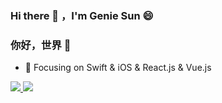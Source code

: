 ### Hi there 👋 ，I'm Genie Sun 😄

<!--
**Gensun/Gensun** is a ✨ _special_ ✨ repository because its `README.md` (this file) appears on your GitHub profile.

Here are some ideas to get you started:

- 🔭 I’m currently working on ...
- 🌱 I’m currently learning ...
- 👯 I’m looking to collaborate on ...
- 🤔 I’m looking for help with ...
- 💬 Ask me about ...
- 📫 How to reach me: ...
- 😄 Pronouns: ...
- ⚡ Fun fact: ...
-->

### 你好，世界 👋

- 🔨   Focusing on Swift & iOS & React.js & Vue.js

<div>
  <a href="/" align="left">
    <img src="https://github-readme-stats.vercel.app/api/top-langs/?username=Gensun&text_color=718096&layout=compact&hide_border=true&bg_color=fff&title_color=0366d6&count_private=true&include_all_commits=true" />
  </a>

  <a href="/" align="right">
    <img src="https://github-readme-stats.vercel.app/api?username=Gensun&count_private=true&show_icons=true&icon_color=CE1D2D&title_color=0366d6&text_color=586069&bg_color=fff&hide=issues&hide_border=true&include_all_commits=true" />
  </a>
</div>
